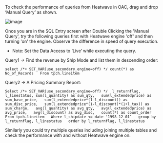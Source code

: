 To check the performance of queries from Heatwave in OAC, drag and drop ‘Manual Query’ as shown.

![image](https://user-images.githubusercontent.com/90479726/133307946-0e409df4-cc16-48a3-84f9-5001e8e59686.png)

Once you are in the SQL Entry screen after Double Clicking the 'Manual Query', try the following queries first with Heatwave engine 'off' and then turning 'on' the engine. Observe the difference in speed of query execution.
- Note: Set the Data Access to ‘Live’ while executing the query.

Query1 -> Find the revenue by Ship Mode and list them in descending order:

`select /*+ SET_VAR(use_secondary_engine=off) */
count(*) as No_of_Records  
From tpch.lineitem`


Query2 -> A Pricing Summary Report:

`Select /*+ SET_VAR(use_secondary_engine=off) */ 
l_returnflag, l_linestatus, sum(l_quantity) as sum_qty,  
sum(l_extendedprice) as sum_base_price,  
sum(l_extendedprice*(1-l_discount)) as sum_disc_price,  
sum(l_extendedprice*(1-l_discount)*(1+l_tax)) as sum_charge,  
avg(l_quantity) as avg_qty,  
avg(l_extendedprice) as avg_price,  
avg(l_discount) as avg_disc,  
count(*) as count_order  
From tpch.lineitem  
Where l_shipdate <= date '1998-12-01‘  
group by l_returnflag, l_linestatus  
order by l_returnflag, l_linestatus`

Similarly you could try multiple queries including joining multiple tables and check the performance with and without Heatwave engine on.
